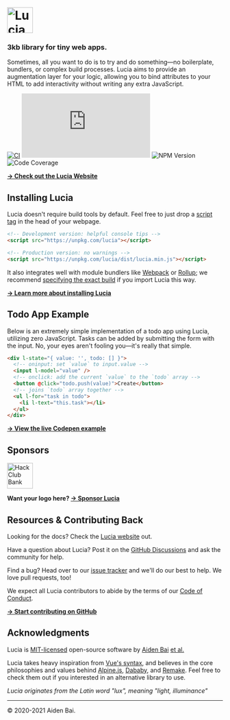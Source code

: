 # <a href="https://lucia.js.org"><img src="https://raw.githubusercontent.com/aidenybai/lucia/master/.github/img/logo.svg" height="60" alt="Lucia Logo" aria-label="Lucia Logo" /></a>

### 3kb library for tiny web apps.

Sometimes, all you want to do is to try and do something—no boilerplate, bundlers, or complex build processes. Lucia aims to provide an augmentation layer for your logic, allowing you to bind attributes to your HTML to add interactivity without writing any extra JavaScript.

[![CI](https://img.shields.io/github/workflow/status/aidenybai/lucia/CI?color=7460E1&labelColor=1D1E32&style=flat-square&label=build)](https://img.shields.io/github/workflow/status/aidenybai/lucia)
![Code Size](https://badgen.net/badgesize/brotli/https/unpkg.com/lucia/dist/lucia.min.js?color=7460E1&labelColor=1D1E32&style=flat-square&label=size) ![NPM Version](https://img.shields.io/npm/v/lucia?color=7460E1&labelColor=1D1E32&style=flat-square) ![Code Coverage](https://img.shields.io/coveralls/github/aidenybai/lucia?color=7460E1&labelColor=1D1E32&style=flat-square)

[**→ Check out the Lucia Website**](https://lucia.js.org)

## Installing Lucia

Lucia doesn't require build tools by default. Feel free to just drop a [script tag](https://lucia.js.org/docs/fundementals/installation/#cdn) in the head of your webpage.

```html
<!-- Development version: helpful console tips -->
<script src="https://unpkg.com/lucia"></script>

<!-- Production version: no warnings -->
<script src="https://unpkg.com/lucia/dist/lucia.min.js"></script>
```

It also integrates well with module bundlers like [Webpack](https://webpack.js.org/) or [Rollup](https://rollupjs.org/); we recommend [specifying the exact build](https://lucia.js.org/docs/fundementals/installation/#npm) if you import Lucia this way.

[**→ Learn more about installing Lucia**](https://lucia.js.org/docs/fundementals/installation)

## Todo App Example

Below is an extremely simple implementation of a todo app using Lucia, utilizing zero JavaScript. Tasks can be added by submitting the form with the input. No, your eyes aren't fooling you—it's really that simple.

```html
<div l-state="{ value: '', todo: [] }">
  <!-- oninput: set `value` to input.value -->
  <input l-model="value" />
  <!-- onclick: add the current `value` to the `todo` array -->
  <button @click="todo.push(value)">Create</button>
  <!-- joins `todo` array together -->
  <ul l-for="task in todo">
    <li l-text="this.task"></li>
  </ul>
</div>
```

[**→ View the live Codepen example**](https://codepen.io/aidenybai/pen/JjRrwjN)

## Sponsors

<a href="https://hackclub.com/bank" target="_blank"><img height="60" src="https://cdn.glitch.com/747f5921-6fdc-45db-8eaa-ac12523e0e6c%2Fhackclub-bank.svg?v=1566159701206" alt="Hack Club Bank"></a>

**Want your logo here? [→ Sponsor Lucia](https://bank.hackclub.com/donations/start/impulse)**

## Resources & Contributing Back

Looking for the docs? Check the [Lucia website](https://lucia.js.org) out.

Have a question about Lucia? Post it on the [GitHub Discussions](https://github.com/aidenybai/lucia/discussions) and ask the community for help.

Find a bug? Head over to our [issue tracker](https://github.com/aidenybai/lucia/issues) and we'll do our best to help. We love pull requests, too!

We expect all Lucia contributors to abide by the terms of our [Code of Conduct](https://github.com/aidenybai/lucia/blob/master/.github/CODE_OF_CONDUCT.md).

[**→ Start contributing on GitHub**](https://github.com/aidenybai/lucia/wiki)

## Acknowledgments

Lucia is [MIT-licensed](LICENSE) open-source software by [Aiden Bai](https://github.com/aidenybai) [et al.](https://github.com/aidenybai/lucia/graphs/contributors)

Lucia takes heavy inspiration from [Vue's syntax](https://github.com/vuejs/vue), and believes in the core philosophies and values behind [Alpine.js](https://github.com/alpinejs/alpine), [Dababy](https://github.com/aidenybai/dababy), and [Remake](https://github.com/remake/remake-cli). Feel free to check them out if you interested in an alternative library to use.

_Lucia originates from the Latin word "lux", meaning "light, illuminance"_

---

© 2020-2021 Aiden Bai.
